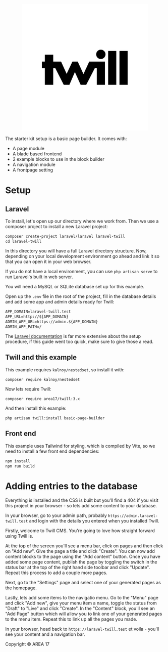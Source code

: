 <p align="center"><a href="https://twill.io" target="_blank"><img src="docs/_templates/assets/favicon_512.png" width="400"></a></p>

The starter kit setup is a basic page builder. It comes with:

* A page module
* A blade based frontend
* 2 example blocks to use in the block builder
* A navigation module
* A frontpage setting

# Setup

## Laravel

To install, let's open up our directory where we work from. Then we use a composer project to install a new Laravel project:

```
composer create-project laravel/laravel laravel-twill
cd laravel-twill
```

In this directory you will have a full Laravel directory structure. Now, depending on your local development environment go ahead and link it so that you can open it in your web browser.

If you do not have a local environment, you can use `php artisan serve` to run Laravel's built in web server.

You will need a MySQL or SQLite database set up for this example.

Open up the `.env` file in the root of the project, fill in the database details and add some app and admin details ready for Twill:

```
APP_DOMAIN=laravel-twill.test
APP_URL=http://${APP_DOMAIN}
ADMIN_APP_URL=https://admin.${APP_DOMAIN}
ADMIN_APP_PATH=/
```

The [Laravel documentation](https://laravel.com/docs/9.x) is far more extensive about the setup procedure, if this guide went too quick, make sure to give those a read.

## Twill and this example

This example requires `kalnoy/nestedset`, so install it with:

```
composer require kalnoy/nestedset
```

Now lets require Twill:

```
composer require area17/twill:3.x
```

And then install this example:

```
php artisan twill:install basic-page-builder
```

## Front end

This example uses Tailwind for styling, which is compiled by Vite, so we need to install a few front end dependencies:

```
npm install
npm run build
```

# Adding entries to the database

Everything is installed and the CSS is built but you'll find a 404 if you visit this project in your browser - so lets add some content to your database.

In your browser, go to your admin path, probably `https://admin.laravel-twill.test` and login with the details you entered when you installed Twill.

Firstly, welcome to Twill CMS. You're going to love how straight forward using Twill is. 

At the top of the screen you'll see a menu bar, click on pages and then click on "Add new". Give the page a title and click "Create". You can now add content blocks to the page using the "Add content" button. Once you have added some page content, publish the page by toggling the switch in the status bar at the top of the right hand side toolbar and click "Update". Repeat this process to add a couple more pages.

Next, go to the "Settings" page and select one of your generated pages as the homepage.

Lastly, lets add some items to the navigatio menu. Go to the "Menu" page and click "Add new", give your menu item a name, toggle the status from "Draft" to "Live" and click "Create". In the "Content" block, you'll see an "Add Page" button which will allow you to link one of your generated pages to the menu item. Repeat this to link up all the pages you made.

In your browser, head back to `https://laravel-twill.test` et voila - you'll see your content and a navigation bar.




Copyright © AREA 17
